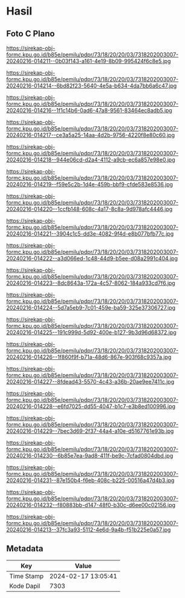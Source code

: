# Hasil

## Foto C Plano

https://sirekap-obj-formc.kpu.go.id/b85e/pemilu/pdpr/73/18/20/20/03/7318202003007-20240216-014211--0b03f143-a161-4e19-8b09-995424f6c8e5.jpg

https://sirekap-obj-formc.kpu.go.id/b85e/pemilu/pdpr/73/18/20/20/03/7318202003007-20240216-014214--6bd82f23-5640-4e5a-b634-4da7bb6a6c47.jpg

https://sirekap-obj-formc.kpu.go.id/b85e/pemilu/pdpr/73/18/20/20/03/7318202003007-20240216-014216--1f1c14b6-0ad6-47a8-9561-83464ec8adb5.jpg

https://sirekap-obj-formc.kpu.go.id/b85e/pemilu/pdpr/73/18/20/20/03/7318202003007-20240216-014217--ce3a5a25-14aa-4d2b-9756-4220f8e80c60.jpg

https://sirekap-obj-formc.kpu.go.id/b85e/pemilu/pdpr/73/18/20/20/03/7318202003007-20240216-014218--944e06cd-d2a4-4112-a9cb-ec6a857e98e0.jpg

https://sirekap-obj-formc.kpu.go.id/b85e/pemilu/pdpr/73/18/20/20/03/7318202003007-20240216-014219--f59e5c2b-1d4e-459b-bbf9-cfde583e8536.jpg

https://sirekap-obj-formc.kpu.go.id/b85e/pemilu/pdpr/73/18/20/20/03/7318202003007-20240216-014220--1ccfb148-608c-4a17-8c8a-9d978afc4446.jpg

https://sirekap-obj-formc.kpu.go.id/b85e/pemilu/pdpr/73/18/20/20/03/7318202003007-20240216-014221--3904c1c5-dd3e-4082-9f4d-e8b077bfb77c.jpg

https://sirekap-obj-formc.kpu.go.id/b85e/pemilu/pdpr/73/18/20/20/03/7318202003007-20240216-014222--a3d066ed-1c48-44d9-b5ee-d08a2991c404.jpg

https://sirekap-obj-formc.kpu.go.id/b85e/pemilu/pdpr/73/18/20/20/03/7318202003007-20240216-014223--8dc8643a-172a-4c57-8062-184a933cd7f6.jpg

https://sirekap-obj-formc.kpu.go.id/b85e/pemilu/pdpr/73/18/20/20/03/7318202003007-20240216-014224--5d7a5eb9-7c01-459e-ba59-325e37306727.jpg

https://sirekap-obj-formc.kpu.go.id/b85e/pemilu/pdpr/73/18/20/20/03/7318202003007-20240216-014225--191c999d-5d92-400e-b127-9b3d96d68372.jpg

https://sirekap-obj-formc.kpu.go.id/b85e/pemilu/pdpr/73/18/20/20/03/7318202003007-20240216-014226--1f860f9f-b71a-48d6-867e-903f68c9357a.jpg

https://sirekap-obj-formc.kpu.go.id/b85e/pemilu/pdpr/73/18/20/20/03/7318202003007-20240216-014227--8fdead43-5570-4c43-a36b-20ae9ee7411c.jpg

https://sirekap-obj-formc.kpu.go.id/b85e/pemilu/pdpr/73/18/20/20/03/7318202003007-20240216-014228--e6fd7025-dd55-4047-b1c7-e3b8ed100996.jpg

https://sirekap-obj-formc.kpu.go.id/b85e/pemilu/pdpr/73/18/20/20/03/7318202003007-20240216-014229--7bec3d69-2f37-44a4-a10e-d5167761e93b.jpg

https://sirekap-obj-formc.kpu.go.id/b85e/pemilu/pdpr/73/18/20/20/03/7318202003007-20240216-014230--6b85e7ea-9ad8-411f-be9c-7cfad0804dbd.jpg

https://sirekap-obj-formc.kpu.go.id/b85e/pemilu/pdpr/73/18/20/20/03/7318202003007-20240216-014231--87e150b4-f6eb-408c-b225-00516a47d4b3.jpg

https://sirekap-obj-formc.kpu.go.id/b85e/pemilu/pdpr/73/18/20/20/03/7318202003007-20240216-014232--f80883bb-d147-48f0-b30c-d6ee00c02156.jpg

https://sirekap-obj-formc.kpu.go.id/b85e/pemilu/pdpr/73/18/20/20/03/7318202003007-20240216-014213--37fc3a93-5112-4e6d-9a4b-f51b225e0a57.jpg


## Metadata

| Key        | Value               |
| ---------- | ------------------- |
| Time Stamp | 2024-02-17 13:05:41 |
| Kode Dapil | 7303                |



